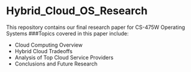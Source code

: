 # Hybrid_Cloud_OS_Research
This repository contains our final research paper for CS-475W Operating Systems
###Topics covered in this paper include:
* Cloud Computing Overview
* Hybrid Cloud Tradeoffs
* Analysis of Top Cloud Service Providers
* Conclusions and Future Research

